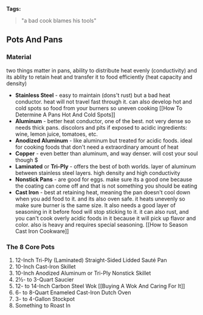 
**Tags:**

> "a bad cook blames his tools"


## Pots And Pans

### Material

two things matter in pans, ability to distribute heat evenly (conductivity) and its ablity to retain heat and transfer it to food efficiently (heat capacity and density) 

- **Stainless Steel** - easy to maintain (dons't rust) but a bad heat conductor. heat will not travel fast through it. can also develop hot and cold spots so food from your burners so uneven cooking [[How To Determine A Pans Hot And Cold Spots]]
- **Aluminum** - better heat conductor, one of the best. not very dense so needs thick pans. discolors and pits if exposed to acidic ingredients: wine, lemon juice, tomatoes, etc.
- **Anodized Aluminum** - like aluminum but treated for acidic foods. ideal for cooking foods that don't need a extraordinary amount of heat
- **Copper** - even better than aluminum, and way denser. will cost your soul though $
- **Laminated** or **Tri-Ply** - offers the best of both worlds. layer of aluminum between stainless steel layers. high density and high conductivity
- **Nonstick Pans** - are good for eggs. make sure its a good one because the coating can come off and that is not something you should be eating
- **Cast Iron** - best at retaining heat, meaning the pan doesn't cool down when you add food to it. and its also oven safe. it heats unevenly so make sure burner is the same size. It also needs a good layer of seasoning in it before food will stop sticking to it. it can also rust, and you can't cook overly acidic foods in it because it will pick up flavor and color. also is heavy and requires special seasoning. [[How to Season Cast Iron Cookware]] 

### The 8 Core Pots

1. 12-Inch Tri-Ply (Laminated) Straight-Sided Lidded Sauté Pan
2. 10-Inch Cast-Iron Skillet
3. 10-Inch Anodized Aluminum or Tri-Ply Nonstick Skillet
4. 2½- to 3-Quart Saucier
5. 12- to 14-Inch Carbon Steel Wok [[Buying A Wok And Caring For It]]
6. 6- to 8-Quart Enameled Cast-Iron Dutch Oven
7. 3- to 4-Gallon Stockpot
8. Something to Roast In

